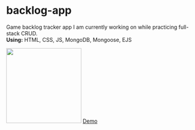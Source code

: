 # backlog-app

Game backlog tracker app I am currently working on while practicing full-stack CRUD. \
**Using:** HTML, CSS, JS, MongoDB, Mongoose, EJS

<img src="https://user-images.githubusercontent.com/103112804/183261249-872af797-9625-4fe5-a752-99591259c969.png" width="200" />
<a href="https://uninterested-shorts-mite.cyclic.app/">Demo</a>
